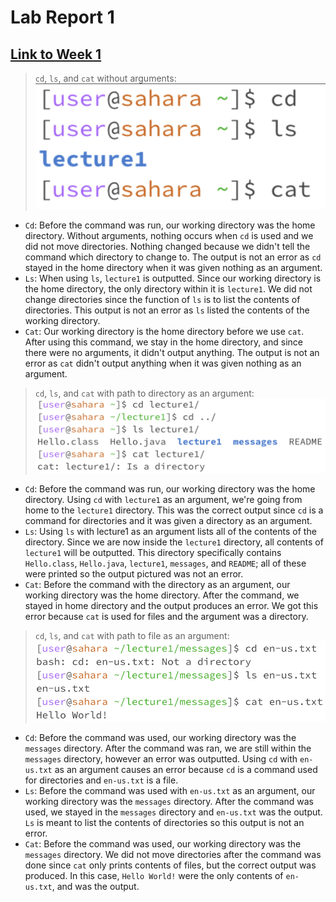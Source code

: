 # **Lab Report 1**
[Link to Week 1](https://ucsd-cse15l-w24.github.io/index.html)
---
> `cd`, `ls`, and `cat` without arguments:
![Image](lab1_noArgs.jpeg)
- `Cd`: Before the command was run, our working directory was the  home directory. Without arguments, nothing occurs when `cd` is used and we did not move directories.  Nothing changed because we didn't tell the command which directory to change to. The output is not an error as `cd` stayed in the home directory when it was given nothing as an argument.
- `Ls`: When using `ls`, `lecture1` is outputted. Since our working directory is the home directory, the only directory within it is `lecture1`. We did not change directories since the function of `ls` is to list the contents of directories. This output is not an error as `ls` listed the contents of the working directory.
- `Cat`: Our working directory is the home directory before we use `cat`. After using this command, we stay in the home directory, and since there were no arguments, it didn't output anything. The output is not an error as `cat` didn't output anything when it was given nothing as an argument.


>`cd`, `ls`, and `cat` with path to directory as an argument:
![Image](lab1_directoryArgs.png)
- `Cd`: Before the command was run, our working directory was the home directory. Using `cd` with `lecture1` as an argument, we're going from home to the `lecture1` directory. This was the correct output since `cd` is a command for directories and it was given a directory as an argument.
- `Ls`: Using `ls` with lecture1 as an argument lists all of the contents of the directory. Since we are now inside the `lecture1` directory, all contents of `lecture1` will be outputted. This directory specifically contains `Hello.class`, `Hello.java`, `lecture1`, `messages`, and `README`; all of these were printed so the output pictured was not an error.
- `Cat`: Before the command with the directory as an argument, our working directory was the home directory. After the command, we stayed in home directory and the output produces an error. We got this error because `cat` is used for files and the argument was a directory. 


>`cd`, `ls`, and `cat` with path to file as an argument:
![Image](lab1_fileArgs.png)
- `Cd`: Before the command was used, our working directory was the `messages` directory. After the command was ran, we are still within the `messages` directory, however an error was outputted. Using `cd` with `en-us.txt` as an argument causes an error because `cd` is a command used for directories and `en-us.txt` is a file.
- `Ls`: Before the command was used with `en-us.txt` as an argument, our working directory was the `messages` directory. After the command was used, we stayed in the `messages` directory and `en-us.txt` was the output. `Ls` is meant to list the contents of directories so this output is not an error.
- `Cat`: Before the command was used, our working directory was the `messages` directory. We did not move directories after the command was done since `cat` only prints contents of files, but the correct output was produced. In this case, `Hello World!` were the only contents of `en-us.txt`, and was the output. 

